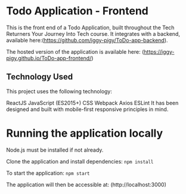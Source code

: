 # Todo Application - Frontend
This is the front end of a Todo Application, built throughout the Tech Returners Your Journey Into Tech course. It integrates with a backend, available here:(https://github.com/iggy-pigy/ToDo-app-backend).

The hosted version of the application is available here: (https://iggy-pigy.github.io/ToDo-app-frontend/)

## Technology Used
This project uses the following technology:

ReactJS
JavaScript (ES2015+)
CSS
Webpack
Axios
ESLint
It has been designed and built with mobile-first responsive principles in mind.

# Running the application locally
Node.js must be installed if not already.

Clone the application and install dependencies:
`npm install`

To start the application:
`npm start`

The application will then be accessible at:
(http://localhost:3000)


